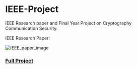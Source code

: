 # IEEE-Project

IEEE Research paper and Final Year Project on Cryptography Communication Security.

IEEE Research Paper: 

![IEEE_paper_image](https://user-images.githubusercontent.com/28294942/102985981-10f56400-4536-11eb-94ed-5647af384dea.PNG)


### [Full Project](https://github.com/Vatshayan/Final-year-Project-Cryptographic-Technique-for-Communication-System)
